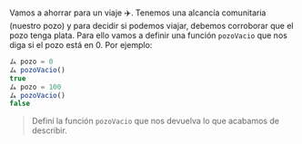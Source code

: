 Vamos a ahorrar para un viaje :airplane:. Tenemos una alcancía comunitaria (nuestro pozo) y para decidir si podemos viajar, debemos corroborar que el pozo tenga plata. Para ello vamos a definir una función `pozoVacio` que nos diga si el pozo está en 0. Por ejemplo:

```javascript
ム pozo = 0
ム pozoVacio()
true
ム pozo = 100
ム pozoVacio()
false
```

> Definí la función `pozoVacio` que nos devuelva lo que acabamos de describir.